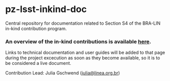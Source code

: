 # pz-lsst-inkind-doc 

Central repository for documentation related to Section S4 of the BRA-LIN in-kind contribution program. 

### An overview of the in-kind contributions is available [here](https://linea-it.github.io/pz-lsst-inkind-doc/).

Links to technical documentation and user guides will be added to that page during the project excecution as soon as they become available, so it is to be considered a live document. 
 

Contribution Lead: Julia Gschwend ([julia@linea.org.br](mailto:julia@linea.org.br))  
